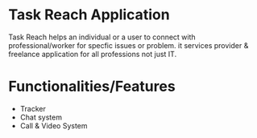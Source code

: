 # Task Reach Application

Task Reach helps an individual or a user to connect with professional/worker for specfic issues or problem. it services provider & freelance application for all professions not just IT.

# Functionalities/Features

- Tracker
- Chat system
- Call & Video System
